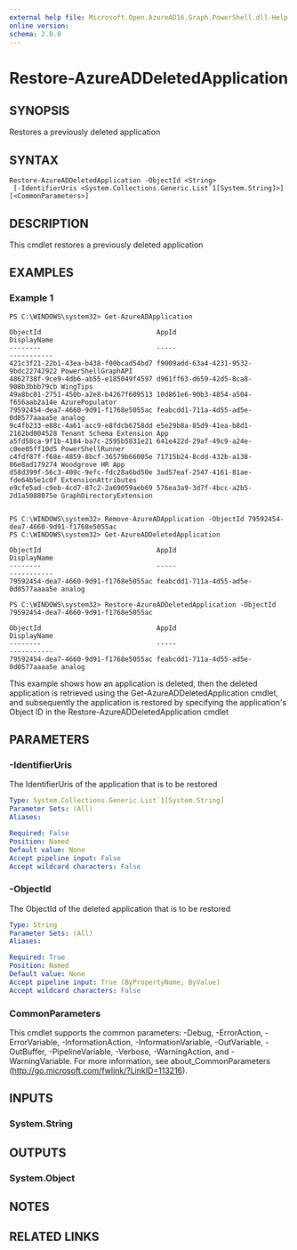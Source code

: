 ```yaml
---
external help file: Microsoft.Open.AzureAD16.Graph.PowerShell.dll-Help.xml
online version: 
schema: 2.0.0
---
```


# Restore-AzureADDeletedApplication

## SYNOPSIS
Restores a previously deleted application

## SYNTAX

```
Restore-AzureADDeletedApplication -ObjectId <String>
 [-IdentifierUris <System.Collections.Generic.List`1[System.String]>] [<CommonParameters>]
```

## DESCRIPTION
This cmdlet restores a previously deleted application

## EXAMPLES

### Example 1
```
PS C:\WINDOWS\system32> Get-AzureADApplication

ObjectId                             AppId                                DisplayName
--------                             -----                                -----------
421c3f21-22b1-43ea-b438-f00bcad54bd7 f9009add-63a4-4231-9532-9bdc22742922 PowerShellGraphAPI
4862738f-9ce9-4db6-ab55-e185049f4597 d961ff63-d659-42d5-8ca8-908b3bbb79cb WingTips
49a8bc01-2751-450b-a2e8-b4267f609513 10d861e6-90b3-4854-a504-f656aab2a14e AzurePopulator
79592454-dea7-4660-9d91-f1768e5055ac feabcdd1-711a-4d55-ad5e-0d0577aaaa5e analog
9c4fb233-e88c-4a61-acc9-e8fdcb6758dd e5e29b8a-85d9-41ea-b8d1-2162bd004528 Tenant Schema Extension App
a5fd58ca-9f1b-4184-ba7c-2595b5831e21 641e422d-29af-49c9-a24e-c0ee05ff10d5 PowerShellRunner
c4fdf87f-f68e-4859-8bcf-36579b66005e 71715b24-8cdd-432b-a138-86e8ad179274 Woodgrove HR App
d58d399f-56c3-409c-9efc-fdc28a6bd50e 3ad57eaf-2547-4161-81ae-fde64b5e1c0f ExtensionAttributes
e9cfe5ad-c9eb-4cd7-87c2-2a69059aeb69 576ea3a9-3d7f-4bcc-a2b5-2d1a5088075e GraphDirectoryExtension


PS C:\WINDOWS\system32> Remove-AzureADApplication -ObjectId 79592454-dea7-4660-9d91-f1768e5055ac
PS C:\WINDOWS\system32> Get-AzureADDeletedApplication

ObjectId                             AppId                                DisplayName
--------                             -----                                -----------
79592454-dea7-4660-9d91-f1768e5055ac feabcdd1-711a-4d55-ad5e-0d0577aaaa5e analog

PS C:\WINDOWS\system32> Restore-AzureADDeletedApplication -ObjectId 79592454-dea7-4660-9d91-f1768e5055ac

ObjectId                             AppId                                DisplayName
--------                             -----                                -----------
79592454-dea7-4660-9d91-f1768e5055ac feabcdd1-711a-4d55-ad5e-0d0577aaaa5e analog
```

This example shows how an application is deleted, then the deleted application is retrieved using the Get-AzureADDeletedApplication cmdlet, and subsequently the application is restored by specifying the application's Object ID in the Restore-AzureADDeletedApplication cmdlet

## PARAMETERS

### -IdentifierUris
The IdentifierUris of the application that is to be restored

```yaml
Type: System.Collections.Generic.List`1[System.String]
Parameter Sets: (All)
Aliases: 

Required: False
Position: Named
Default value: None
Accept pipeline input: False
Accept wildcard characters: False
```

### -ObjectId
The ObjectId of the deleted application that is to be restored

```yaml
Type: String
Parameter Sets: (All)
Aliases: 

Required: True
Position: Named
Default value: None
Accept pipeline input: True (ByPropertyName, ByValue)
Accept wildcard characters: False
```

### CommonParameters
This cmdlet supports the common parameters: -Debug, -ErrorAction, -ErrorVariable, -InformationAction, -InformationVariable, -OutVariable, -OutBuffer, -PipelineVariable, -Verbose, -WarningAction, and -WarningVariable. For more information, see about_CommonParameters (http://go.microsoft.com/fwlink/?LinkID=113216).

## INPUTS

### System.String

## OUTPUTS

### System.Object

## NOTES

## RELATED LINKS

